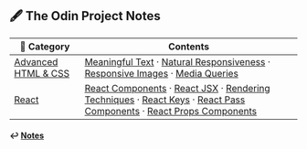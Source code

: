 ## 🖋️ The Odin Project Notes

| 📁 Category                                 | Contents                                                                                                                                                                                                                                                                                                      |
| ------------------------------------------- | ------------------------------------------------------------------------------------------------------------------------------------------------------------------------------------------------------------------------------------------------------------------------------------------------------------- |
| [Advanced HTML & CSS](./advanced_html_css/) | [Meaningful Text](./advanced_html_css/meaningful-text.md) · [Natural Responsiveness](./advanced_html_css/natural-responsiveness.md) · [Responsive Images](./advanced_html_css/responsive-images.md) · [Media Queries](./advanced_html_css/media-queries.md)                                                   |
| [React](./react/)                           | [React Components](./react/react-components.md) · [React JSX](./react/react-jsx.md) · [Rendering Techniques](./react/rendering-techniques.md) · [React Keys](./react/react-keys.md) · [React Pass Components](./react/react-pass-components.md) · [React Props Components](./react/react-props-components.md) |

#### ↩️ [Notes](/work/notes/notes.md)
